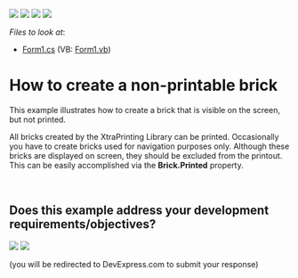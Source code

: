 <!-- default badges list -->
![](https://img.shields.io/endpoint?url=https://codecentral.devexpress.com/api/v1/VersionRange/128597313/13.1.4%2B)
[![](https://img.shields.io/badge/Open_in_DevExpress_Support_Center-FF7200?style=flat-square&logo=DevExpress&logoColor=white)](https://supportcenter.devexpress.com/ticket/details/E6)
[![](https://img.shields.io/badge/📖_How_to_use_DevExpress_Examples-e9f6fc?style=flat-square)](https://docs.devexpress.com/GeneralInformation/403183)
[![](https://img.shields.io/badge/💬_Leave_Feedback-feecdd?style=flat-square)](#does-this-example-address-your-development-requirementsobjectives)
<!-- default badges end -->
<!-- default file list -->
*Files to look at*:

* [Form1.cs](./CS/Form1.cs) (VB: [Form1.vb](./VB/Form1.vb))
<!-- default file list end -->
# How to create a non-printable brick 


<p>This example illustrates how to create a brick that is visible on the screen, but not printed.</p><p>All bricks created by the XtraPrinting Library can be printed. Occasionally you have to create bricks used for navigation purposes only. Although these bricks are displayed on screen, they should be excluded from the printout. This can be easily accomplished via the <strong>Brick.Printed</strong> property.</p>

<br/>


<!-- feedback -->
## Does this example address your development requirements/objectives?

[<img src="https://www.devexpress.com/support/examples/i/yes-button.svg"/>](https://www.devexpress.com/support/examples/survey.xml?utm_source=github&utm_campaign=reporting-winforms-create-a-non-printable-brick&~~~was_helpful=yes) [<img src="https://www.devexpress.com/support/examples/i/no-button.svg"/>](https://www.devexpress.com/support/examples/survey.xml?utm_source=github&utm_campaign=reporting-winforms-create-a-non-printable-brick&~~~was_helpful=no)

(you will be redirected to DevExpress.com to submit your response)
<!-- feedback end -->
